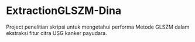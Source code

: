# ExtractionGLSZM-Dina
Project penelitian skripsi untuk mengetahui performa Metode GLSZM dalam ekstraksi fitur citra USG kanker payudara.
